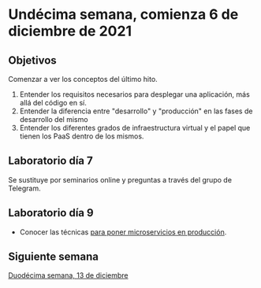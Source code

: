 # Undécima semana, comienza 6 de diciembre de 2021


## Objetivos

Comenzar a ver los conceptos del último hito.

1. Entender los requisitos necesarios para desplegar una aplicación,
   más allá del código en sí.
2. Entender la diferencia entre "desarrollo" y "producción" en las
   fases de desarrollo del mismo
3. Entender los diferentes grados de infraestructura virtual y el
   papel que tienen los PaaS dentro de los mismos.

## Laboratorio día 7

Se sustituye por seminarios online y preguntas a través del grupo de Telegram.

## Laboratorio día 9

- Conocer las
  técnicas
  [para poner microservicios en producción](https://jj.github.io/CC/documentos/temas/Microservicios#microservicios-en-producci%C3%B3n).


## Siguiente semana

[Duodécima semana, 13 de diciembre](12-semana.md)
